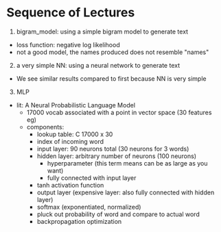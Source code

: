# Sequence of Lectures

1. bigram_model: using a simple bigram model to generate text

- loss function: negative log likelihood
- not a good model, the names produced does not resemble "names"

2. a very simple NN: using a neural network to generate text

- We see similar results compared to first because NN is very simple

3. MLP

- lit: A Neural Probabilistic Language Model
  - 17000 vocab associated with a point in vector space (30 features eg)
  - components:
    - lookup table: C 17000 x 30
    - index of incoming word
    - input layer: 90 neurons total (30 neurons for 3 words)
    - hidden layer: arbitrary number of neurons (100 neurons)
      - hyperparameter (this term means can be as large as you want)
      - fully connected with input layer
    - tanh activation function
    - output layer (expensive layer: also fully connected with hidden layer)
    - softmax (exponentiated, normalized)
    - pluck out probability of word and compare to actual word
    - backpropagation optimization

